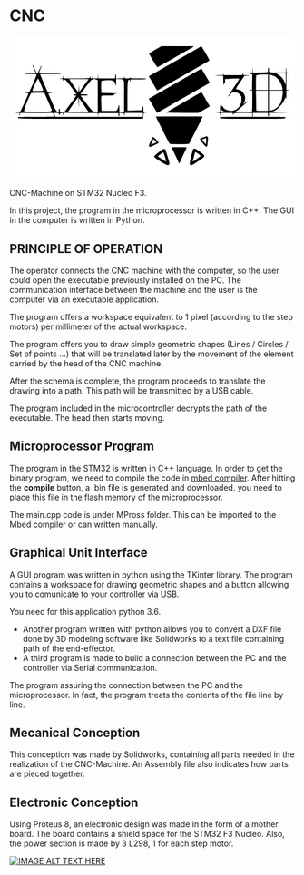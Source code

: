 # CNC

![alt text][logo]

[logo]: https://github.com/AABelkhiria/CNC/blob/master/Logo/Capture.bmp


CNC-Machine on STM32 Nucleo F3.

In this project, the program in the microprocessor is written in C++. The GUI in the computer is written in Python.

## PRINCIPLE OF OPERATION

The operator connects the CNC machine with the computer, so the user could open the executable previously installed on the PC. The communication interface between the machine and the user is the computer via an executable application.

The program offers a workspace equivalent to 1 pixel (according to the step motors) per millimeter of the actual workspace.

The program offers you to draw simple geometric shapes (Lines / Circles / Set of points ...) that will be translated later by the movement of the element carried by the head of the CNC machine.

After the schema is complete, the program proceeds to translate the drawing into a path. This path will be transmitted by a USB cable.

The program included in the microcontroller decrypts the path of the executable. The head then starts moving.

## Microprocessor Program

The program in the STM32 is written in C++ language. In order to get the binary program, we need to compile the code in [mbed compiler](https://os.mbed.com/compiler).
After hitting the **compile** button, a .bin file is generated and downloaded. you need to place this file in the flash memory of the microprocessor.

The main.cpp code is under MPross folder. This can be imported to the Mbed compiler or can written manually.

## Graphical Unit Interface

A GUI program was written in python using the TKinter library. The program contains a workspace for drawing geometric shapes and a button allowing you to comunicate to your controller via USB.

You need for this application python 3.6.

* Another program written with python allows you to convert a DXF file done by 3D modeling software like Solidworks to a text file containing path of the end-effector.
* A third program is made to build a connection between the PC and the controller via Serial communication.

The program assuring the connection between the PC and the microprocessor.
In fact, the program treats the contents of the file line by line.

## Mecanical Conception

This conception was made by Solidworks, containing all parts needed in the realization of the CNC-Machine.
An Assembly file also indicates how parts are pieced together.

## Electronic Conception

Using Proteus 8, an electronic design was made in the form of a mother board.
The board contains a shield space for the STM32 F3 Nucleo.
Also, the power section is made by 3 L298, 1 for each step motor.

[![IMAGE ALT TEXT HERE](https://img.youtube.com/vi/eADHYIyrXmQ/0.jpg)](https://www.youtube.com/embed/eADHYIyrXmQ)
